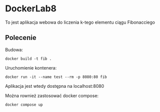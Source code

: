 # DockerLab8
To jest aplikacja webowa do liczenia k-tego elementu ciągu Fibonacciego

## Polecenie
Budowa: 
```
docker build -t fib .
```
Uruchomienie kontenera:
```
docker run -it --name test --rm -p 8080:80 fib
```
Aplikacja jest wtedy dostępna na localhost:8080

Można rownież zastosować docker compose:
```
docker compose up
```
